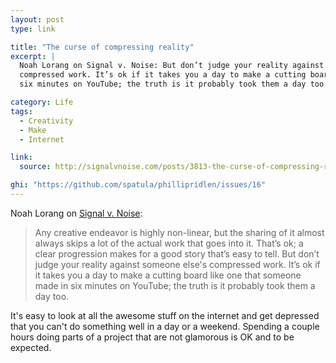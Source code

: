 ```yaml
---
layout: post
type: link

title: "The curse of compressing reality"
excerpt: |
  Noah Lorang on Signal v. Noise: But don’t judge your reality against someone else's
  compressed work. It’s ok if it takes you a day to make a cutting board like one that someone made in
  six minutes on YouTube; the truth is it probably took them a day too."

category: Life
tags:
  - Creativity
  - Make
  - Internet

link:
  source: http://signalvnoise.com/posts/3813-the-curse-of-compressing-reality

ghi: "https://github.com/spatula/phillipridlen/issues/16"
---
```


Noah Lorang on [Signal v. Noise](https://signalvnoise.com/posts/3813-the-curse-of-compressing-reality):

> Any creative endeavor is highly non-linear, but the sharing of it almost always skips a lot of the
> actual work that goes into it. That’s ok; a clear progression makes for a good story that’s easy
> to tell. But don’t judge your reality against someone else's compressed work. It’s ok if it takes
> you a day to make a cutting board like one that someone made in six minutes on YouTube; the truth
> is it probably took them a day too.

It's easy to look at all the awesome stuff on the internet and get depressed that you can't do
something well in a day or a weekend. Spending a couple hours doing parts of a project that are not
glamorous is OK and to be expected.

